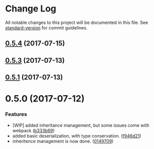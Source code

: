 # Change Log

All notable changes to this project will be documented in this file. See [standard-version](https://github.com/conventional-changelog/standard-version) for commit guidelines.

<a name="0.5.4"></a>
## [0.5.4](https://github.com/kaiu-io/serializer/compare/v0.5.3...v0.5.4) (2017-07-15)



<a name="0.5.3"></a>
## [0.5.3](https://github.com/kaiu-io/serializer/compare/v0.5.0...v0.5.3) (2017-07-13)



<a name="0.5.1"></a>
## [0.5.1](https://github.com/kaiu-io/serializer/compare/v0.5.0...v0.5.1) (2017-07-13)



<a name="0.5.0"></a>
# 0.5.0 (2017-07-12)


### Features

* [WIP] added inheritance management, but some issues come with webpack ([b333b69](https://github.com/kaiu-io/serializer/commit/b333b69))
* added basic deserialization, with type conservation. ([f946d21](https://github.com/kaiu-io/serializer/commit/f946d21))
* inheritence management is now done. ([0149709](https://github.com/kaiu-io/serializer/commit/0149709))
